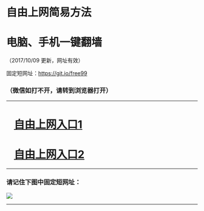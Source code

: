 ﻿# 自由上网简易方法

# 电脑、手机一键翻墙

（2017/10/09 更新，网址有效）

固定短网址：https://git.io/free99

### （微信如打不开，请转到浏览器打开）


***





# &nbsp;&nbsp; <a href="http://ft944210399.fwq-tz-1001.info/fwqtz01.html?t=10090017375 " target="_blank">自由上网入口1</a>
# &nbsp;&nbsp; <a href="http://ft64021893.fwq-tz-1002.info/fwqtz02.html?t=100900119610 " target="_blank">自由上网入口2</a>
***

### 请记住下图中固定短网址：

<img src="https://s3-us-west-2.amazonaws.com/fwq-1001/yjfq-20170905okok.png" /> 


***

